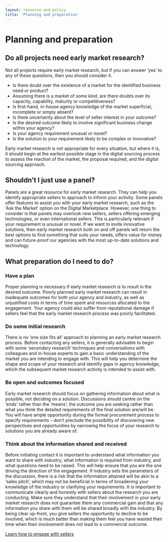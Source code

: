 ```yaml
---
layout: resource-and-policy
title: 'Planning and preparation'
---
```


# Planning and preparation

## Do all projects need early market research?

Not all projects require early market research, but if you can answer ‘yes’ to any of these questions, then you should consider it.

- Is there doubt over the existence of a market for the identified business need or product?
- Assuming there is a market of some kind, are there doubts over its capacity, capability, maturity or competitiveness?
- Is first-hand, in-house agency knowledge of the market superficial, incomplete or simply absent?
- Is there uncertainty about the level of seller interest in your outcome?
- Is the desired outcome likely to involve significant business change within your agency?
- Is your agency requirement unusual or novel?
- Is the solution to your requirement likely to be complex or innovative?

Early market research is not appropriate for every situation, but where it is, it should begin at the earliest possible stage in the digital sourcing process to assess the reaction of the market, the proposal required, and the digital sourcing approach.

## Shouldn’t I just use a panel?

Panels are a great resource for early market research. They can help you identify appropriate sellers to approach to inform your activity. Some panels offer features to assist you with your early market research, such as the ‘Ask the Market’ option on the Digital Marketplace.
However, one thing to consider is that panels may overlook new sellers, sellers offering emerging technologies, or even international sellers. This is particularly relevant if your requirement is unusual or novel. If we want to invite innovative solutions, then early market research both on and off panels will return the best options to find something that suits your needs, offers value for money and can future-proof our agencies with the most up-to-date solutions and technology.

## What preparation do I need to do?

### Have a plan

Proper planning is necessary if early market research is to result in the desired outcome. Poorly planned early market research can result in inadequate outcomes for both your agency and industry, as well as unjustified costs in terms of time spent and resources allocated to the engagement. Your agency could also suffer from reputational damage if sellers feel that the early market research process was poorly facilitated.

### Do some initial research

There is no ‘one size fits all’ approach to planning an early market research process. Before contacting any sellers, it is generally advisable to begin with some ‘secondary research’ techniques and conversations with colleagues and in-house experts to gain a basic understanding of the market you are intending to engage with. This will help you determine the shape and scope of your research and identify gaps in agency knowledge, which the subsequent market research activity is intended to assist with.

### Be open and outcomes focused

Early market research should focus on gathering information about what is possible, not deciding on a solution. Discussions should centre on the ‘ends’ rather than the ‘means’; the outcome you are seeking rather than what you think the detailed requirements of the final solution are/will be. You will have ample opportunity during the formal procurement process to specify requirements – don’t preclude the possibility of discovering new perspectives and opportunities by narrowing the focus of your research to solutions you are already aware of.

### Think about the information shared and received

Before initiating contact it is important to understand what information you want to share with industry, what information is required from industry, and what questions need to be raised. This will help ensure that you are the one driving the direction of the engagement. If industry sets the parameters of the discussion, there is a risk that the information attained will be akin to a ‘sales pitch’, which may not be beneficial in terms of broadening your knowledge of the industry or clarifying your requirements.
It is important to communicate clearly and honestly with sellers about the research you are conducting. Make sure they understand that their involvement in your early market research does not guarantee them any commercial gain and that any information you share with them will be shared broadly with the industry. By being clear up-front, you give sellers the opportunity to decline to be involved, which is much better than making them feel you have wasted their time when their involvement does not lead to a commercial outcome.

[Learn how to engage with sellers](/buyer/resources-and-policies/engage-with-sellers)
